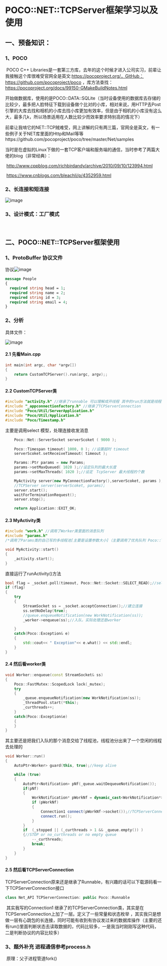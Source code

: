 

# POCO::NET::TCPServer框架学习以及使用

## 一、预备知识：

### 1、POCO

​		POCO C++ Libraries是一套第三方库，去年的这个时候才进入公司实习，前辈让我接触这个库很难受官网全是英文:https://pocoproject.org/，GitHub：https://github.com/pocoproject/poco ，库方法查找：https://pocoproject.org/docs/99150-GMakeBuildNotes.html

​		开始做数据库，使用的是POCO::DATA::SQLite（当时设备使用的数据库去存储的比较少，最多把人脸特征下载到设备做个比对的小库，相对来说，用HTTP去Post引擎的大库去找和相机的小库去找小库更加有效率，但是由于相机的小库没有这么大，最多几k，所以场景适用在人数比较少而效率要求特别高的情况下）

​		前辈让我啃它的NET::TCP贼难受，网上讲解的只有两三篇，官网全是英文，有一些例子关于NET库里面的Http和Mail等等https://github.com/pocoproject/poco/tree/master/Net/samples

​		当时是在虚拟的Linux下做的一套TCP客户端和服务端的通信，当时参考了两篇大佬的blog（非常经典）：

​				http://www.cppblog.com/richbirdandy/archive/2010/09/10/123994.html

​				https://www.cnblogs.com/bleachli/p/4352959.html

### 2、长连接和短连接

![image](https://github.com/ToSaySomething/TCP/raw/master/Pic/01.png)

### 3、设计模式：工厂模式

​		

## 二、POCO::NET::TCPServer框架使用

### 1、ProtoBuffer 协议文件

协议![image](https://github.com/ToSaySomething/TCP/raw/master/Pic/02.png)

```protobuf
message People 
{  
  required string head = 1; 
  required string name = 2;  
  required string id = 3;  
  required string email = 4;  
}  
```



### 2、分析

具体文件：

![image](https://github.com/ToSaySomething/TCP/raw/master/Pic/03.png)

#### 2.1 先看Main.cpp

```C++
int main(int argc, char *argv[])
{
    return CustomTCPServer().run(argc, argv);;
}
```

#### 2.2 CustomTCPServer类

```C++
#include "activity.h" //继承了runnable 可以理解成开线程 其中的run方法就是线程的入口
#include "_appconnectionfactory.h" //继承了TCPServerConnection
#include "Poco/Util/ServerApplication.h"
#include "Poco/Util/Application.h"
#include "Poco/Timestamp.h"
```

主要是调用select 模型，处理连接收发消息

```C++
    Poco::Net::ServerSocket serverScoket ( 9000 );
   
    Poco::Timespan timeout( 1000, 0 ); //设置超时 timeout
    serverScoket.setReceiveTimeout( timeout );

    Params::Ptr params = new Params;
    params->setMaxQueued( 1020 );//设定队列的最大长度
    params->setMaxThreads( 1020 );//设定　TcpServer 最大线程的个数

    MyActivity server(new MyConnectionFactory(),serverScoket, params );//a thread
    //TCPServer server(serverScoket, params);
    server.start();
    waitForTerminationRequest();
    server.stop();

    return Application::EXIT_OK;
```

#### 2.3  MyActivity类

```C++
#include "work.h" //调用了Worker类里面的消息队列
#include "params.h"
/*调用了Params类的自己写的多线程池[主要是设置参数大小]（主要调用了优先队列 Poco::Thread::PRIO_NORMAL）*/
```

```C++
void MyActivity::start()
{
    _activity.start();
}
```

直接运行了runActivity()方法

```C++
bool flag = _socket.poll(timeout, Poco::Net::Socket::SELECT_READ);//select的poll
if (flag)
{
    try
    {
        StreamSocket ss = _socket.acceptConnection();//建立连接
        ss.setNoDelay(true);
        //queue.enqueueNotification(new WorkNotification(ss));
        _worker->enqueue(ss);//入队，实际处理还是worker

    }
    catch(Poco::Exception& e)
    {
        std::cout<< " Exception"<< e.what() << std::endl;
    }
}
```

#### 2.4 然后看worker类

```C++
void Worker::enqueue(const StreamSocket& ss)
{
    Poco::FastMutex::ScopedLock lock(_mutex);
    try
    {
        _queue.enqueueNotification(new WorkNotification(ss));
        _threadPool.start(*this);
        _curthreads++;
    }
    catch(Poco::Exception&e)
    {
    }
}
```

其主要还是把我们入队的那个消息交给了线程池，线程池分出来了一个空闲的线程去处理的

```C++
void Worker::run()
{
    AutoPtr<Worker> guard(this, true);//keep alive

    while (true)
    {
        AutoPtr<Notification> pNf(_queue.waitDequeueNotification());
        if(pNf)
        {
            WorkNotification* pWorkNf = dynamic_cast<WorkNotification*>(pNf.get()); //把入队的pNf 转换成 WorkNotification 类型的对象
            if (pWorkNf)
            {
                Connection1 connect(pWorkNf->socket());//TCPServerConnection
                connect.run();
            }
        }
        if  (_stopped || (_curthreads > 1 && _queue.empty()) )
        {//STOP or no_curthreads or no empty queue
            --_curthreads;
            break;
        }
    }
}
```

#### 2.5 然后看TCPServerConnection

​		TCPServerConnection原来还是继承了Runnable，有兴趣的话可以下载源码看一下TCPServerConnection接口

```C++
class Net_API TCPServerConnection: public Poco::Runnable
```

​		其实我写的Connection1 继承了的TCPServerConnection类，其实是在TCPServerConnection上加了一层。定义了一些常量和状态枚举 ，其实我只是想做一层有心跳包的长连接，同时可能有收到有协议发过来的数据库操作（主要的还有run()里面判断状态去读取数据的，代码比较多，一是我当时刚刚写这种代码，二是判断协议的内容比较多）

### 3、题外补充 进程通信参考process.h

​		原理：父子进程管道fork()
